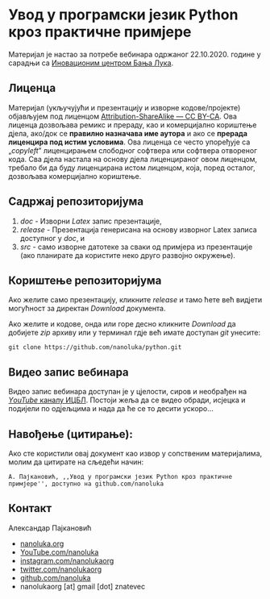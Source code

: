 ﻿# Увод у програмски језик Python кроз практичне примјере

Материјал је настао за потребе вебинара одржаног 22.10.2020. године у сарадњи са [Иновационим центром Бања Лука](https://icbl.ba/).

## Лиценца

Материјал (укључујући и презентацију и изворне кодове/пројекте) објављујем под лиценцом [Attribution-ShareAlike — CC BY-СА](https://creativecommons.org/licenses/by-sa/4.0//legalcode). Ова лиценца дозвољава ремикс и прераду, као и комерцијално кориштење дјела, ако/док се **правилно назначава име аутора** и ако се **прерада лиценцира под истим условима**. Ова лиценца се често упоређује са „_copyleft_” лиценцирањем слободног софтвера или софтвера отвореног кода. Сва дјела настала на основу дјела лиценцираног овом лиценцом, требало би да буду лиценцирана истом лиценцом, која, поред осталог, дозвољава комерцијално кориштење.

## Садржај репозиторијума

1. _doc_ - Изворни _Latex_ запис презентације,
1. _release_ - Презентација генерисана на основу изворног Latex записа доступног у _doc_, и
1. _src_ - само изворне датотеке за сваки од примјера из презентације (ако планирате да користите неко друго развојно окружење).

## Кориштење репозиторијума

Ако желите само презентацију, кликните _release_ и тамо ћете већ видјети могућност за директан _Download_ документа.

Ако желите и кодове, онда или горе десно кликните _Download_ да добијете _zip_ архиву или у терминал гдје већ имате доступан _git_ унесите:

```
git clone https://github.com/nanoluka/python.git
```

## Видео запис вебинара

Видео запис вебинара доступан је у цјелости, сиров и необрађен на [_YоuTube_ каналу ИЦБЛ](https://youtu.be/fIIsFGXfrQU). Постоји жеља да се видео обради, исјецка и подијели по одјељцима и нада да ће се то десити ускоро...

## Навођење (цитирање): 

Ако сте користили овај документ као извор у сопственим материјалима, молим да цитирате на сљедећи начин: 

```
А. Пајкановић, ,,Увод у програмски језик Python кроз практичне примјере'', доступно на github.com/nanoluka
```

## Контакт

Александар Паjкановић

* [nanoluka.org](nanoluka.org)
* [YouTube.com/nanoluka](YouTube.com/nanoluka)
* [instagram.com/nanolukaorg](instagram.com/nanolukaorg)
* [twitter.com/nanolukaorg](instagram.com/nanolukaorg)
* [github.com/nanoluka](instagram.com/nanolukaorg)
* nanolukaorg [at] gmail [dot] znatevec

